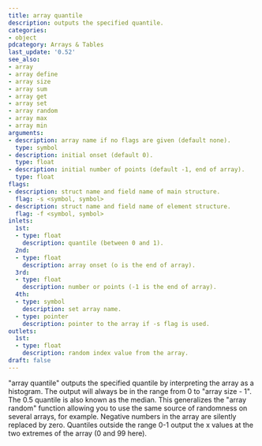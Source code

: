 ```yaml
---
title: array quantile
description: outputs the specified quantile.
categories:
- object
pdcategory: Arrays & Tables
last_update: '0.52'
see_also:
- array
- array define
- array size
- array sum
- array get
- array set
- array random
- array max
- array min
arguments:
- description: array name if no flags are given (default none).
  type: symbol
- description: initial onset (default 0).
  type: float
- description: initial number of points (default -1, end of array).
  type: float
flags:
- description: struct name and field name of main structure.
  flag: -s <symbol, symbol>
- description: struct name and field name of element structure.
  flag: -f <symbol, symbol>
inlets:
  1st:
  - type: float
    description: quantile (between 0 and 1).
  2nd:
  - type: float
    description: array onset (o is the end of array).
  3rd:
  - type: float
    description: number or points (-1 is the end of array).
  4th:
  - type: symbol
    description: set array name.
  - type: pointer
    description: pointer to the array if -s flag is used.
outlets:
  1st:
  - type: float
    description: random index value from the array.
draft: false
---
```

"array quantile" outputs the specified quantile by interpreting the array as a histogram. The output will always be in the range from 0 to "array size - 1". The 0.5 quantile is also known as the median. This generalizes the "array random" function allowing you to use the same source of randomness on several arrays, for example. Negative numbers in the array are silently replaced by zero. Quantiles outside the range 0-1 output the x values at the two extremes of the array (0 and 99 here).
